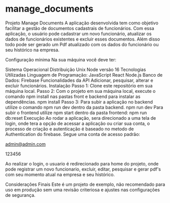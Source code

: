 # manage_documents

Projeto Manage Documents
A aplicação desenvolvida tem como objetivo facilitar a gestão de documentos cadastrais de funcionários. Com essa aplicação, o usuário pode cadastrar um novo funcionário, atualizar os dados de funcionários existentes e excluir esses documentos. Além disso todo pode ser gerado um Pdf atualizado com os dados do funcionário ou seu histórico na empresa.

Configuração mínima
Na sua máquina você deve ter:

Sistema Operacional Distribuição Unix
Node versão 16
Tecnologias Utilizadas
Linguagem de Programação: JavaScript
React
Node.js
Banco de Dados: Firebase
Funcionalidades da API
Adicionar, pesquisar, alterar e excluir funcionários.
Instalação
Passo 1:
Clone este repositório em sua máquina local.
Passo 2:
Com o projeto em sua máquina local, execute o comando npm install nas pastas front e backend para instalar as dependências.
npm install
Passo 3:
Para subir a aplicação no backend utilize o comando npm run dev dentro da pasta backend.
npm run dev
Para subir o frontend utilize npm start dentro da pasta frontend:
npm run db:reset
Execução
Ao rodar a aplicação, sera direcionado a uma tela de login, onde tera a opção de acessar a aplicação ou criar sua conta, o processo de criação e autenticação é baseado no metodo de Authentication do firebase. Segue uma conta de acesso padrão:

admin@admin.com

123456

Ao realizar o login, o usuario é redirecionado para home do projeto, onde pode registrar um novo funcionario, excluir, editar, pesquisar e gerar pdf's com seu momento atual na empresa e seu histórico.

Considerações Finais
Este é um projeto de exemplo, não recomendado para uso em produção sem uma revisão criteriosa e ajustes nas configurações de segurança.
